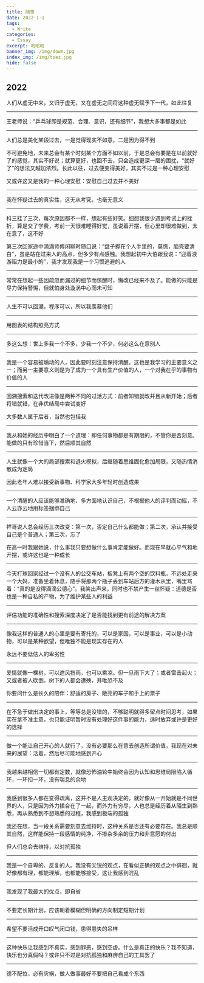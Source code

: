 ```yaml
---
title: 随想
date: 2022-1-1
tags:
  - Write
categories:
  - Essay
excerpt: 哈哈哈
banner_img: /img/down.jpg
index_img: /img/toez.jpg
hide: false
---
```


## 2022

人们从虚无中来，又归于虚无，又在虚无之间将这种虚无赋予下一代，如此往复

---

王老师说：“乒乓球即是规范、合理、意识，还有细节”，我想大多事都是如此

---

人们总是美化某段过去，一是觉得现实不如意，二是因为得不到

不可避免地，未来总会有某个时刻某个方面不如以前，于是总会有要是在以前就好了的感觉，其实不好说；就算更好，也回不去，只会造成更深一层的困扰，“就好了”的想法又越加浓烈。长此以往，过去便变得美好，其实不过是一种心理安慰

又或许这又是我的一种心理安慰：安慰自己过去并不美好

---

我在怀疑过去的真实性，这无从考究，也毫无意义

---

科三挂了三次，每次原因都不一样，想起有些好笑。细想我很少遇到考试上的挫折，算是交了学费，考前一天很难睡得好觉，虽说着开摆，但心里却很难做到，太在意了，这不好

第三次回家途中滴滴师傅闲聊时随口说：“盘子握在个人手里的，莫慌，脑壳要清白”，虽是站在过来人的高点，但多少有点感触。我想起初中大伯跟我说：“迎着浪游阻力是最小的”，我才发现我是一个习惯逃避的人

---

常常在想起一些因疏忽而漏过的细节而惊醒时，悔改已经来不及了。能做的只能是尽力保持警惕，但就怕身处漩涡中心而未可知

---

人生不可以回溯，程序可以，所以我羡慕他们

---

用图表的结构照亮方式

---

多这么想：世上多我一个不多，少我一个不少，何必这么在意别人

---

我是一个容易被煽动的人，因此要时刻注意保持清醒。这也是我学习的主要意义之一；而另一主要意义则是为了成为一个具有生产价值的人，一个对我在乎的事物有价值的人

---

回溯搜索和迭代改进像是两种不同的过活方式：前者知错就改并且从新开始；后者将错就错，在非优结局中尝试变好

大多数人属于后者，当然也包括我

---

我从和她的经历中明白了一个道理：即任何事物都是有期限的，不管你是否刻意。能做的只有珍惜当下，然后顺其自然

---

人生就像一个大的局部搜索和退火模拟，后继随着思维固化愈加局限，又随热情消散成为定局

因此老年人难以接受新事物、科学家大多年轻时创造成果

---

一个清醒的人应该能够准确地、多方面地认识自己，不根据他人的评判而动摇，不人云亦云地用标签捆绑自己

---

祥哥说人总会经历三次改变：第一次，否定自己什么都能做；第二次，承认并接受自己是个普通人；第三次，忘了

在高一时我跟她说，什么事我只要想做什么事肯定能做好。而现在早就心平气和地开摆，或许这也是一种成长

---

今天打球回家经过一个没有人的公交车站，板凳上有两个空的饮料瓶，不远处走来一个大妈，准备坐着休息，随手将那两个瓶子丢到车站后方的灌木从里，嘴里骂着：“真的是没得滴滴公德心”。我笑出声来，同时也不禁产生一丝怀疑：道德是否也是一种自私的产物，为了维护某些人的利益

---

评估功能的准确性和搜索深度决定了是否能找到更有前途的解决方案

---

像我这样的普通人的心里是要有寄托的，可以是家国，可以是事业，可以是小动物，可以是某种欲望，但唯独不能是现实存在的人

永远不要低估人的卑劣性

---

爱情就像一棵树，可以遮风挡雨，也可以乘凉。但一旦雨下大了；或者雷击起火；又或者被人砍倒。树下的人都会遭殃，并唯恐不及

你要问什么是长久的陪伴：舒适的房子、敞亮的车子和手上的票子

---

在不急于做出决定的事上，等等总是没错的，不够聪明就得多留点时间思考，如果实在拿不准主意，也只能证明暂时没有处理好这件事的能力，适时放弃或许是更好的选择

---

做一个能让自己开心的人就行了，没有必要那么在意去创造所谓价值，我现在对未来的展望：活着，然后尽可能地感到开心

---

我越来越相信一切都有定数，就像恐怖油轮中始终会因为认知和思维局限陷入循环，一环扣一环，没有喘息的余地

---

我感到很多人都在变得疏离，这并不是人主观决定的，就好像从一开始就是不同世界的人，只是因为外力揉合在了一起，而外力有穷尽，人也总是经历着从陌生到熟悉，再从熟悉到不想熟悉的过程，我感到极端的孤独

我还在想，当一段关系需要刻意去维持时，这种关系是否还有必要存在。我总是顺其自然，这样能保持一段感情的纯净，不掺杂多余的压力和非意愿的付出

但人们总会去维持，以对抗孤独

---

我是一个自卑的、反复的人。我没有尖锐的观点，在看似正确的观点之中徘徊，就好像都有理，都能理解，也都能够接受，这让我感到混乱

---

我发现了我最大的优点，即自省

---

不要定长期计划，应该朝着模糊但明确的方向制定短期计划

---

希望不要活成开口叹气闭口钱，患得患失的吊样

---

这种快乐让我感到不真实，感到罪恶，感到空虚。什么是真正的快乐？我不知道，快乐也分真假吗？或许只不过是对抗孤独和麻痹自己的工具罢了

---

德不配位，必有灾祸，做人做事最好不要把自己看成个东西
